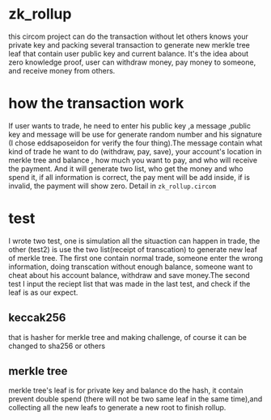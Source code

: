# zk_rollup
this circom project can do the transaction without let others knows your private key and packing several transaction to generate new merkle tree leaf that contain user public key and current balance. It's the idea about zero knowledge proof, user can withdraw money, pay money to someone, and receive money from others.

# how the transaction work
If user wants to trade, he need to enter his public key ,a message ,public key and message will be use for generate random number and his signature (I chose eddsaposeidon for verify the four thing).The message contain what kind of trade he want to do (withdraw, pay, save), your account's location in merkle tree and balance , how much you want to pay, and who will receive the payment. And it will generate two list, who get the money and who spend it, if all information is correct, the pay ment will be add inside, if is invalid, the payment will show zero. Detail in `zk_rollup.circom`

# test
I wrote two test, one is simulation all the situaction can happen in trade, the other (test2) is use the two list(receipt of transcation) to generate new leaf of merkle tree. The first one contain normal trade, someone enter the wrong information, doing transcation without enough balance, someone want to cheat about his account balance, withdraw and save money.The second test I input the reciept list that was made in the last test, and check if the leaf is as our expect. 

## keccak256 
that is hasher for merkle tree and making challenge, of course it can be changed to sha256 or others

## merkle tree 
merkle tree's leaf is for private key and balance do the hash, it contain prevent double spend (there will not be two same leaf in the same time),and collecting all the new leafs to generate a new root to finish rollup.

